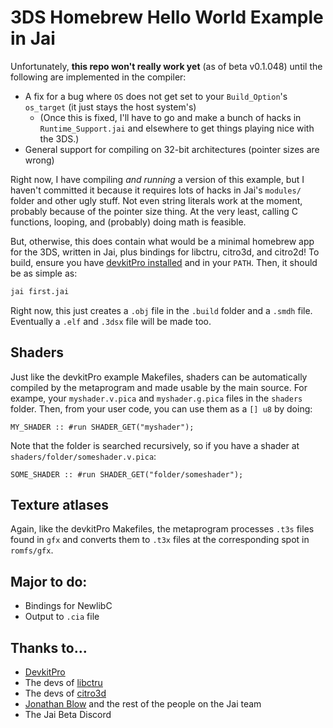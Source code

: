 # 3DS Homebrew Hello World Example in Jai

Unfortunately, **this repo won't really work yet** (as of beta v0.1.048) until the following are implemented in the compiler:

* A fix for a bug where `OS` does not get set to your `Build_Option`'s `os_target` (it just stays the host system's)
  - (Once this is fixed, I'll have to go and make a bunch of hacks in `Runtime_Support.jai` and elsewhere to get things playing nice with the 3DS.)
* General support for compiling on 32-bit architectures (pointer sizes are wrong)

Right now, I have compiling *and running* a version of this example, but I haven't committed it because it requires lots of hacks in Jai's `modules/` folder and other ugly stuff. Not even string literals work at the moment, probably because of the pointer size thing. At the very least, calling C functions, looping, and (probably) doing math is feasible.

But, otherwise, this does contain what would be a minimal homebrew app for the 3DS, written in Jai, plus bindings for libctru, citro3d, and citro2d! To build, ensure you have [devkitPro installed](https://devkitpro.org/wiki/Getting_Started) and in your `PATH`. Then, it should be as simple as:

```sh
jai first.jai
```

Right now, this just creates a `.obj` file in the `.build` folder and a `.smdh` file. Eventually a `.elf` and `.3dsx` file will be made too.

## Shaders

Just like the devkitPro example Makefiles, shaders can be automatically compiled by the metaprogram and made usable by the main source. For exampe, your `myshader.v.pica` and `myshader.g.pica` files in the `shaders` folder. Then, from your user code, you can use them as a `[] u8` by doing:

```jai
MY_SHADER :: #run SHADER_GET("myshader");
```

Note that the folder is searched recursively, so if you have a shader at `shaders/folder/someshader.v.pica`:

```jai
SOME_SHADER :: #run SHADER_GET("folder/someshader");
```

## Texture atlases

Again, like the devkitPro Makefiles, the metaprogram processes `.t3s` files found in `gfx` and converts them to `.t3x` files at the corresponding spot in `romfs/gfx`.

## Major to do:

* Bindings for NewlibC
* Output to `.cia` file

## Thanks to...

* [DevkitPro](https://devkitpro.org/)
* The devs of [libctru](https://github.com/smealum/ctrulib)
* The devs of [citro3d](https://github.com/fincs/citro3d)
* [Jonathan Blow](https://thekla.com) and the rest of the people on the Jai team
* The Jai Beta Discord